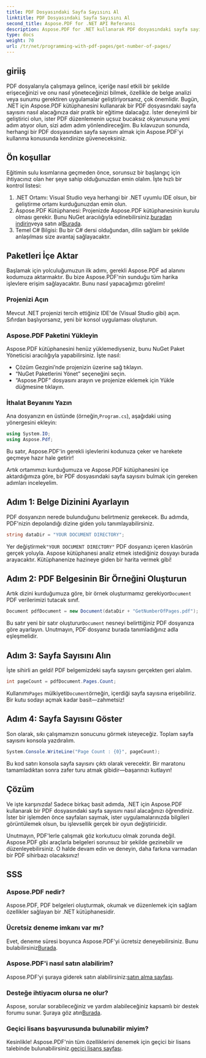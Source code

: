 ```yaml
---
title: PDF Dosyasındaki Sayfa Sayısını Al
linktitle: PDF Dosyasındaki Sayfa Sayısını Al
second_title: Aspose.PDF for .NET API Referansı
description: Aspose.PDF for .NET kullanarak PDF dosyasındaki sayfa sayısını almak için adım adım kılavuz. Uygulaması basit, projeleriniz için ideal.
type: docs
weight: 70
url: /tr/net/programming-with-pdf-pages/get-number-of-pages/
---
```

## giriiş

PDF dosyalarıyla çalışmaya gelince, içeriğe nasıl etkili bir şekilde erişeceğinizi ve onu nasıl yöneteceğinizi bilmek, özellikle de belge analizi veya sunumu gerektiren uygulamalar geliştiriyorsanız, çok önemlidir. Bugün, .NET için Aspose.PDF kütüphanesini kullanarak bir PDF dosyasındaki sayfa sayısını nasıl alacağınıza dair pratik bir eğitime dalacağız. İster deneyimli bir geliştirici olun, ister PDF düzenlemenin uçsuz bucaksız okyanusuna yeni adım atıyor olun, sizi adım adım yönlendireceğim. Bu kılavuzun sonunda, herhangi bir PDF dosyasından sayfa sayısını almak için Aspose.PDF'yi kullanma konusunda kendinize güveneceksiniz.

## Ön koşullar

Eğitimin sulu kısımlarına geçmeden önce, sorunsuz bir başlangıç için ihtiyacınız olan her şeye sahip olduğunuzdan emin olalım. İşte hızlı bir kontrol listesi:

1. .NET Ortamı: Visual Studio veya herhangi bir .NET uyumlu IDE olsun, bir geliştirme ortamı kurduğunuzdan emin olun.
2.  Aspose.PDF Kütüphanesi: Projenizde Aspose.PDF kütüphanesinin kurulu olması gerekir. Bunu NuGet aracılığıyla edinebilirsiniz.[buradan indirin](https://releases.aspose.com/pdf/net/)veya satın al[Burada](https://purchase.aspose.com/buy).
3. Temel C# Bilgisi: Bu bir C# dersi olduğundan, dilin sağlam bir şekilde anlaşılması size avantaj sağlayacaktır.

## Paketleri İçe Aktar

Başlamak için yolculuğumuzun ilk adımı, gerekli Aspose.PDF ad alanını kodumuza aktarmaktır. Bu bize Aspose.PDF'nin sunduğu tüm harika işlevlere erişim sağlayacaktır. Bunu nasıl yapacağımızı görelim!

### Projenizi Açın

Mevcut .NET projenizi tercih ettiğiniz IDE'de (Visual Studio gibi) açın. Sıfırdan başlıyorsanız, yeni bir konsol uygulaması oluşturun. 

### Aspose.PDF Paketini Yükleyin

Aspose.PDF kütüphanesini henüz yüklemediyseniz, bunu NuGet Paket Yöneticisi aracılığıyla yapabilirsiniz. İşte nasıl:

- Çözüm Gezgini’nde projenizin üzerine sağ tıklayın.
- “NuGet Paketlerini Yönet” seçeneğini seçin.
- “Aspose.PDF” dosyasını arayın ve projenize eklemek için Yükle düğmesine tıklayın.

### İthalat Beyanını Yazın

 Ana dosyanızın en üstünde (örneğin,`Program.cs`), aşağıdaki using yönergesini ekleyin:

```csharp
using System.IO;
using Aspose.Pdf;
```

Bu satır, Aspose.PDF'in gerekli işlevlerini kodunuza çeker ve harekete geçmeye hazır hale getirir!

Artık ortamımızı kurduğumuza ve Aspose.PDF kütüphanesini içe aktardığımıza göre, bir PDF dosyasındaki sayfa sayısını bulmak için gereken adımları inceleyelim.

## Adım 1: Belge Dizinini Ayarlayın

PDF dosyanızın nerede bulunduğunu belirtmeniz gerekecek. Bu adımda, PDF'nizin depolandığı dizine giden yolu tanımlayabilirsiniz.

```csharp
string dataDir = "YOUR DOCUMENT DIRECTORY";
```
 Yer değiştirmek`"YOUR DOCUMENT DIRECTORY"` PDF dosyanızı içeren klasörün gerçek yoluyla. Aspose kütüphanesi analiz etmek istediğiniz dosyayı burada arayacaktır. Kütüphanenize hazineye giden bir harita vermek gibi!

## Adım 2: PDF Belgesinin Bir Örneğini Oluşturun

 Artık dizini kurduğumuza göre, bir örnek oluşturmamız gerekiyor`Document` PDF verilerimizi tutacak sınıf.

```csharp
Document pdfDocument = new Document(dataDir + "GetNumberOfPages.pdf");
```
 Bu satır yeni bir satır oluşturur`Document` nesneyi belirttiğiniz PDF dosyanıza göre ayarlayın. Unutmayın, PDF dosyanız burada tanımladığınız adla eşleşmelidir.

## Adım 3: Sayfa Sayısını Alın

İşte sihirli an geldi! PDF belgemizdeki sayfa sayısını gerçekten geri alalım.

```csharp
int pageCount = pdfDocument.Pages.Count;
```
 Kullanımı`Pages` mülkiyeti`Document`örneğin, içerdiği sayfa sayısına erişebiliriz. Bir kutu sodayı açmak kadar basit—zahmetsiz!

## Adım 4: Sayfa Sayısını Göster

Son olarak, sıkı çalışmamızın sonucunu görmek isteyeceğiz. Toplam sayfa sayısını konsola yazdıralım.

```csharp
System.Console.WriteLine("Page Count : {0}", pageCount);
```
Bu kod satırı konsola sayfa sayısını çıktı olarak verecektir. Bir maratonu tamamladıktan sonra zafer turu atmak gibidir—başarınızı kutlayın!

## Çözüm

Ve işte karşınızda! Sadece birkaç basit adımda, .NET için Aspose.PDF kullanarak bir PDF dosyasındaki sayfa sayısını nasıl alacağınızı öğrendiniz. İster bir işlemden önce sayfaları saymak, ister uygulamalarınızda bilgileri görüntülemek olsun, bu işlevsellik gerçek bir oyun değiştiricidir. 

Unutmayın, PDF'lerle çalışmak göz korkutucu olmak zorunda değil. Aspose.PDF gibi araçlarla belgeleri sorunsuz bir şekilde gezinebilir ve düzenleyebilirsiniz. O halde devam edin ve deneyin, daha farkına varmadan bir PDF sihirbazı olacaksınız!

## SSS

### Aspose.PDF nedir?
Aspose.PDF, PDF belgeleri oluşturmak, okumak ve düzenlemek için sağlam özellikler sağlayan bir .NET kütüphanesidir.

### Ücretsiz deneme imkanı var mı?
 Evet, deneme süresi boyunca Aspose.PDF'yi ücretsiz deneyebilirsiniz. Bunu bulabilirsiniz[Burada](https://releases.aspose.com/).

### Aspose.PDF'i nasıl satın alabilirim?
 Aspose.PDF'yi şuraya giderek satın alabilirsiniz:[satın alma sayfası](https://purchase.aspose.com/buy).

### Desteğe ihtiyacım olursa ne olur?
 Aspose, sorular sorabileceğiniz ve yardım alabileceğiniz kapsamlı bir destek forumu sunar. Şuraya göz atın[Burada](https://forum.aspose.com/c/pdf/10).

### Geçici lisans başvurusunda bulunabilir miyim?
 Kesinlikle! Aspose.PDF'nin tüm özelliklerini denemek için geçici bir lisans talebinde bulunabilirsiniz.[geçici lisans sayfası](https://purchase.aspose.com/temporary-license/).